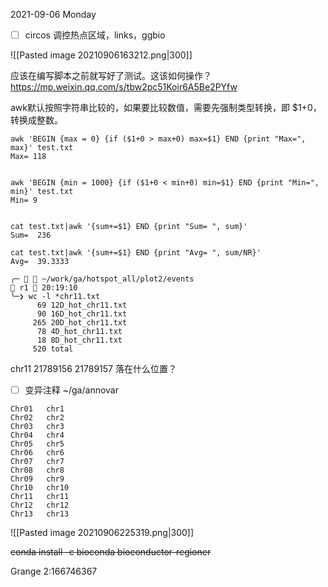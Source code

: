 2021-09-06 Monday

- [ ] circos 调控热点区域，links，ggbio


![[Pasted image 20210906163212.png|300]]


应该在编写脚本之前就写好了测试。这该如何操作？
https://mp.weixin.qq.com/s/tbw2pc51Koir6A5Be2PYfw


awk默认按照字符串比较的，如果要比较数值，需要先强制类型转换，即 $1+0，转换成整数。

```
awk 'BEGIN {max = 0} {if ($1+0 > max+0) max=$1} END {print "Max=", max}' test.txt  
Max= 118


awk 'BEGIN {min = 1000} {if ($1+0 < min+0) min=$1} END {print "Min=", min}' test.txt  
Min= 9


cat test.txt|awk '{sum+=$1} END {print "Sum= ", sum}'  
Sum=  236

cat test.txt|awk '{sum+=$1} END {print "Avg= ", sum/NR}'  
Avg=  39.3333
```


```
╭─   ~/work/ga/hotspot_all/plot2/events                              r1  20:19:10
╰─❯ wc -l *chr11.txt
      69 12D_hot_chr11.txt
      90 16D_hot_chr11.txt
     265 20D_hot_chr11.txt
      78 4D_hot_chr11.txt
      18 8D_hot_chr11.txt
     520 total
```

chr11 21789156 21789157
落在什么位置？

- [ ] 变异注释
~/ga/annovar



```
Chr01	chr1
Chr02	chr2
Chr03	chr3
Chr04	chr4
Chr05	chr5
Chr06	chr6
Chr07	chr7
Chr08	chr8
Chr09	chr9
Chr10	chr10
Chr11	chr11
Chr12	chr12
Chr13	chr13
```


![[Pasted image 20210906225319.png|300]]


~~conda install -c bioconda bioconductor-regioner~~

Grange
2:166746367